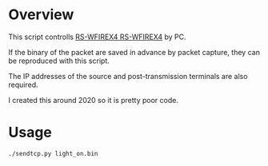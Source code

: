 # Overview

This script controlls [RS-WFIREX4 RS-WFIREX4](https://www.amazon.co.jp/gp/product/B07MVC7394/) by PC.

If the binary of the packet are saved in advance by packet capture, they can be reproduced with this script.

The IP addresses of the source and post-transmission terminals are also required.

I created this around 2020 so it is pretty poor code.

# Usage

`./sendtcp.py light_on.bin`
